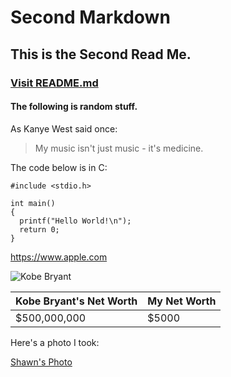 # Second Markdown

## This is the Second Read Me.

### [Visit README.md](README.md)

#### The following is random stuff.

As Kanye West said once:

>My music isn't just music - it's medicine.

The code below is in C:
~~~~
#include <stdio.h>

int main()
{
  printf("Hello World!\n");
  return 0;
}
~~~~

<https://www.apple.com>

![Kobe Bryant](https://upload.wikimedia.org/wikipedia/commons/thumb/0/05/Kobe_Bryant_warming_up.jpg/440px-Kobe_Bryant_warming_up.jpg)

Kobe Bryant's Net Worth | My Net Worth
--- | ---
$500,000,000 | $5000

Here's a photo I took:

[Shawn's Photo](4x5-1135.JPG)
